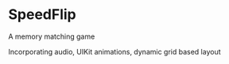 # SpeedFlip
A memory matching game

Incorporating audio, UIKit animations, dynamic grid based layout 
